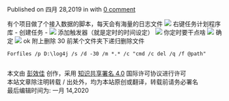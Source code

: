 Published on 四月 28,2019 in with [0 comment](#comments)

有个项目做了个接入数据的脚本，每天会有海量的日志文件 ![](http://hiper.top/upload/2019/3/image-155643584457520190428071731247.png) 右键任务计划程序库 - 创建任务 - ![](http://hiper.top/upload/2019/3/image-155643592452820190428071847852.png) 添加触发器（就是定时的时间设定） ![](http://hiper.top/upload/2019/3/image-155643597491020190428071937895.png) 你定时要干点啥 ![](http://hiper.top/upload/2019/3/image-155643609351920190428072136335.png) 确定 ![](http://hiper.top/upload/2019/3/image-155643621357120190428072336399.png) ok 附上删除 30 前某个文件夹下递归删除文件

```
Forfiles /p D:\log4j /s /d -30 /m *.* /c "cmd /c del /q /f @path"


```

本文由 [彭效佳](http://hiper.top/) 创作，采用 [知识共享署名 4.0](https://creativecommons.org/licenses/by/4.0/) 国际许可协议进行许可  
本站文章除注明转载 / 出处外，均为本站原创或翻译，转载前请务必署名  
最后编辑时间为: 一月 14,2020